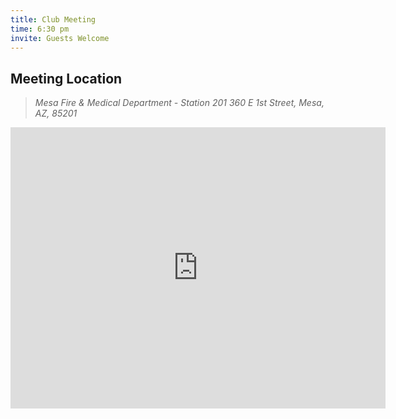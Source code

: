 ```yaml
---
title: Club Meeting
time: 6:30 pm
invite: Guests Welcome
---
```


## Meeting Location

> _Mesa Fire & Medical Department - Station 201_
> _360 E 1st Street, Mesa, AZ, 85201_

<iframe
  src="https://www.google.com/maps/embed?pb=!1m18!1m12!1m3!1d39917.222253490436!2d-111.84872155597118!3d33.41819295015477!2m3!1f0!2f0!3f0!3m2!1i1024!2i768!4f13.1!3m3!1m2!1s0x872ba60ea060432f%3A0xd9e9d938e8a6575b!2sMesa%20Fire%20%26%20Medical%20Department%20-%20Station%20201!5e0!3m2!1sen!2sus!4v1735792549616!5m2!1sen!2sus"
  width="600"
  height="450"
  style="border:0;"
  allowfullscreen=""
  loading="lazy"
  referrerpolicy="no-referrer-when-downgrade"></iframe>
